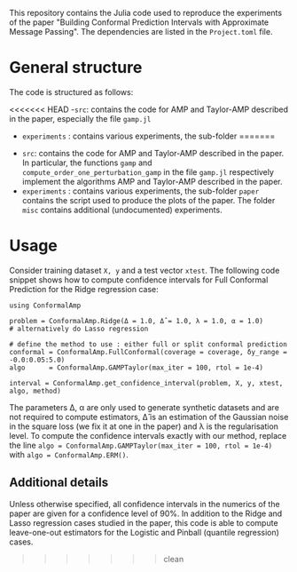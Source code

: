 This repository contains the Julia code used to reproduce the experiments of the paper "Building Conformal Prediction Intervals with Approximate Message Passing". The dependencies are listed in the `Project.toml` file.

# General structure 

The code is structured as follows:

<<<<<<< HEAD
-`src`: contains the code for AMP and Taylor-AMP described in the paper, especially the file `gamp.jl`
- `experiments` : contains various experiments, the sub-folder 
=======
* `src`: contains the code for AMP and Taylor-AMP described in the paper. In particular, the functions `gamp` and `compute_order_one_perturbation_gamp` in the file `gamp.jl` respectively implement the algorithms AMP and Taylor-AMP described in the paper.
* `experiments` : contains various experiments, the sub-folder `paper` contains the script used to produce the plots of the paper. The folder `misc` contains additional (undocumented) experiments.

# Usage

Consider training dataset `X, y` and a test vector `xtest`. The following code snippet shows how to compute confidence intervals for Full Conformal Prediction for the Ridge regression case:

```
using ConformalAmp

problem = ConformalAmp.Ridge(Δ = 1.0, Δ̂ = 1.0, λ = 1.0, α = 1.0)
# alternatively do Lasso regression

# define the method to use : either full or split conformal prediction
conformal = ConformalAmp.FullConformal(coverage = coverage, δy_range = -0.0:0.05:5.0)
algo      = ConformalAmp.GAMPTaylor(max_iter = 100, rtol = 1e-4)

interval = ConformalAmp.get_confidence_interval(problem, X, y, xtest, algo, method)
```

The parameters Δ, α are only used to generate synthetic datasets and are not required to compute estimators, Δ̂ is an estimation of the Gaussian noise in the square loss (we fix it at one in the paper) and λ is the regularisation level. To compute the confidence intervals exactly with our method, replace the line `algo = ConformalAmp.GAMPTaylor(max_iter = 100, rtol = 1e-4)` with `algo = ConformalAmp.ERM()`.

## Additional details

Unless otherwise specified, all confidence intervals in the numerics of the paper are given for a confidence level of 90%. In addition to the Ridge and Lasso regression cases studied in the paper, this code is able to compute leave-one-out estimators for the Logistic and Pinball (quantile regression) cases.
>>>>>>> clean
